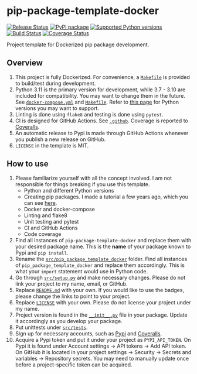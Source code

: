 # pip-package-template-docker

[![Release Status](https://github.com/ken-morel/py_overload/actions/workflows/python-publish.yml/badge.svg)](https://github.com/ken-morel/py_overload/releases)
[![PyPI package](https://badge.fury.io/py/pip-package-template-docker.svg)](https://pypi.org/project/pip-package-template-docker)
[![Supported Python versions](https://img.shields.io/pypi/pyversions/pip-package-template-docker)](https://pypi.org/project/pip-package-template-docker)
[![Build Status](https://github.com/ken-morel/py_overload/actions/workflows/test.yml/badge.svg?branch=main)](https://github.com/ken-morel/py_overload/tree/main)
[![Coverage Status](https://coveralls.io/repos/github/ken-morel/py_overload/badge.svg?branch=main)](https://coveralls.io/github/ken-morel/py_overload?branch=main)

Project template for Dockerized pip package development.

## Overview

1. This project is fully Dockerized. For convenience, a [`Makefile`](Makefile) is provided to build/test during development.
2. Python 3.11 is the primary version for development, while 3.7 - 3.10 are included for compatibility. You may want to change them in the future.
   See [`docker-compose.yml`](docker-compose.yml) and [`Makefile`](Makefile).
   Refer to [this page](https://devguide.python.org/versions/) for Python versions you may want to support.
3. Linting is done using `flake8` and testing is done using `pytest`.
4. CI is designed for GitHub Actions. See [`.github`](.github). Coverage is reported to [Coveralls](https://coveralls.io/).
5. An automatic release to Pypi is made through GitHub Actions whenever you publish a new release on GitHub.
6. `LICENSE` in the template is MIT.

## How to use

1. Please familiarize yourself with all the concept involved. I am not responsible for things breaking if you use this template.
   * Python and different Python versions
   * Creating pip packages. I made a tutorial a few years ago, which you can see [here](https://github.com/MichaelKim0407/tutorial-pip-package).
   * Docker and docker-compose
   * Linting and flake8
   * Unit testing and pytest
   * CI and GitHub Actions
   * Code coverage
2. Find all instances of `pip-package-template-docker` and replace them with your desired package name.
   This is the **name** of your package known to Pypi and `pip install`.
3. Rename the [`src/pip_package_template_docker`](src/pip_package_template_docker) folder.
   Find all instances of `pip_package_template_docker` and replace them accordingly.
   This is what your `import` statement would use in Python code.
4. Go through [`src/setup.py`](src/setup.py) and make necessary changes. Please do not link your project to my name, email, or GitHub.
5. Replace [`README.md`](README.md) with your own. If you would like to use the badges, please change the links to point to your project.
6. Replace [`LICENSE`](LICENSE) with your own. Please do not license your project under my name.
7. Project version is found in the [`__init__.py`](src/pip_package_template_docker/__init__.py) file in your package.
   Update it accordingly as you develop your package.
8. Put unittests under [`src/tests`](src/tests).
9. Sign up for necessary accounts, such as [Pypi](https://pypi.org/) and [Coveralls](https://coveralls.io/).
10. Acquire a Pypi token and put it under your project as `PYPI_API_TOKEN`.
    On Pypi it is found under Account settings -> API tokens -> Add API token.
    On GitHub it is located in your project settings -> Security -> Secrets and variables -> Repository secrets.
    You may need to manually update once before a project-specific token can be acquired.
